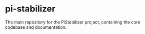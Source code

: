 # pi-stabilizer
The main repository for the PiStabilizer project, containing the core codebase and documentation.
